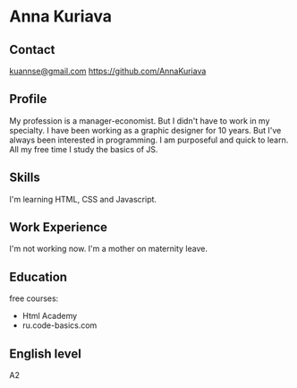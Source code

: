 # Anna Kuriava

## Contact

kuannse@gmail.com
https://github.com/AnnaKuriava

## Profile

My profession is a manager-economist. But I didn't have to work in my specialty. I have been working as a graphic designer for 10 years. But I've always been interested in programming.
I am purposeful and quick to learn.
All my free time I study the basics of JS.

## Skills

I'm learning HTML, CSS and Javascript.

## Work Experience

I'm not working now. I'm a mother on maternity leave.

## Education

free courses:

- Html Academy
- ru.code-basics.com

## English level

A2
